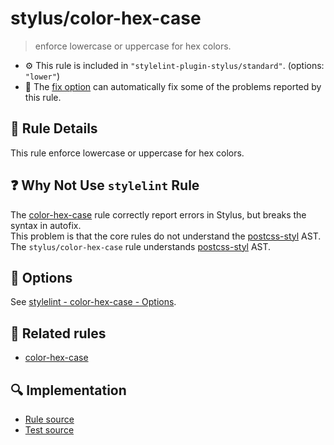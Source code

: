 # stylus/color-hex-case

> enforce lowercase or uppercase for hex colors.

- :gear: This rule is included in `"stylelint-plugin-stylus/standard"`. (options: `"lower"`)
- :wrench: The [fix option](https://stylelint.io/user-guide/usage/options#fix) can automatically fix some of the problems reported by this rule.

## :book: Rule Details

This rule enforce lowercase or uppercase for hex colors.

## :question: Why Not Use `stylelint` Rule

The [color-hex-case] rule correctly report errors in Stylus, but breaks the syntax in autofix.  
This problem is that the core rules do not understand the [postcss-styl] AST.  
The `stylus/color-hex-case` rule understands [postcss-styl] AST.

## :wrench: Options

See [stylelint - color-hex-case - Options](https://stylelint.io/user-guide/rules/color-hex-case#options).

## :couple: Related rules

- [color-hex-case]

[color-hex-case]: https://stylelint.io/user-guide/rules/color-hex-case
[postcss-styl]: https://github.com/stylus/postcss-styl

## :mag: Implementation

- [Rule source](https://github.com/stylus/stylelint-stylus/blob/main/lib/rules/color-hex-case.js)
- [Test source](https://github.com/stylus/stylelint-stylus/blob/main/tests/lib/rules/color-hex-case.js)
